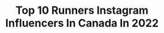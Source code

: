---
title: Top 10 Runners Instagram Influencers In Canada In 2022
description: >-
  Find top runners Instagram influencers in Canada in 2022. Most popular hashtags: #running #runnersofinstagram #hikingadventures.
platform: Instagram
hits: 65
text_top: Analyze the best Instagram profiles on inBeat.
text_bottom: Our platform aggregates 65 Instagram influencers like this in Canada for you to pitch.
profiles:
  - username: "serenityroselawlor"
    fullname: >-
      𝐒𝐄𝐑𝐄𝐍𝐈𝐓𝐘-𝐑𝐎𝐒𝐄
    bio: >-
      ᴏᴋᴀɴᴀɢᴀɴ ʀᴇɢɪᴏɴ BC hiker | Trail runner | Outdoor Enthusiast🏔🏕 25 | Nurse ≪ Hike.Explore.Inspire. Website ↴
    location: "Canada"
    followers: 30370
    engagement: 676
    commentsToLikes: 0.022202
    id: ck5higjmyde7d0i11mm7fwsr8
    verified: false
    hashtags: "#thompsonokanagan, #roamtheplanet, #photography, #explorecanada"
  - username: "kittsen"
    fullname: >-
      Laura McGuire
    bio: >-
      Flight Attendant ✈️ Dog mom 🐶 Marathon runner 🏃‍♀️ #teamrunr #runr @runr_uk Lash Addict: use KITTSEN15 for discount on lashes @sillygeorgestore
    location: "Canada"
    followers: 58070
    engagement: 233
    commentsToLikes: 0.042548
    id: ck0w5f56b3cek0i19mm6ek3xc
    verified: false
    hashtags: "#flightattendant, #germanshepherd, #teamflyswoop, #flyswoop"
  - username: "runthesix"
    fullname: >-
      Jonathan
    bio: >-
      Husband. Dad. Ultramarathoner 📍: Toronto 🎙: @thelongeststride 🖤: @runnersofthesix 👟: @sauconycanada ⌚️: @garminfitness 🏃🏻: @unleashedrunning
    location: "Canada"
    followers: 14833
    engagement: 552
    commentsToLikes: 0.049782
    id: ck6ua0bbo0qjh0j71fkiszdjm
    verified: false
    hashtags: "#runwithsix, #sponsored, #ad, #newgearday"
  - username: "warfest_trailrunner"
    fullname: >-
      Marie-Eve Trottier
    bio: >-
      Ultra trail runner MSc. 🤓 Social science geek 🤓 Next race 125km Supporting my runs 💚 @gringosrunningclub @iamrunbox @endurapparel 🇨🇦 Ville de Québec
    location: "Canada"
    followers: 10497
    engagement: 820
    commentsToLikes: 0.034921
    id: ck9worx426clf0j78p7pctidp
    verified: false
    hashtags: "#repost, #courseapied, #courircourir, #24hgringos"
  - username: "twofeetwillrun"
    fullname: >-
      San • da 🌘🧿| YVR 🌲🌊🏔
    bio: >-
      #Runner | Hiking | Strength Training Half Marathons x 11 | PR: 01:52:45 @teamtiux ambassador 👉🏽 Discount code TWOFEET20 for 20% off Team @OasisCanada
    location: "Canada"
    followers: 3379
    engagement: 1831
    commentsToLikes: 0.043021
    id: ck8t578k9919k0j78bld2wdmd
    verified: false
    hashtags: "#fbf, #tgif, #runnersofinstagram, #instatravel"
  - username: "jeph.runs.wincity"
    fullname: >-
      Jeph Maags
    bio: >-
      Runner and Coach Garmin Ambassador Aftershokz Shokzstar M/M Alpha Next 42.2 ➡️ 🤷🏻‍♂️ Next Race ➡️ 🤷🏻‍♂️🤷🏻‍♂️
    location: "Canada"
    followers: 4302
    engagement: 717
    commentsToLikes: 0.116709
    id: ck1351582z62o0i19iuy0ld3h
    verified: false
    hashtags: "#saucony, #marathon, #shokzsquadcan, #runplanet"
  - username: "luciastafford7"
    fullname: >-
      Lucia Stafford 🍫
    bio: >-
      Everything's funner with a runner 🍩🏃💨👋 New Balance Canada U of T TF&XC - Civil Engineering
    location: "Canada"
    followers: 2202
    engagement: 2377
    commentsToLikes: 0.023747
    id: ck6u9ytnx0h050j7190n2ii17
    verified: false
    hashtags: "#blackouttuesday"
  - username: "mr.rodfitness"
    fullname: >-
      Mr. RodFitness
    bio: >-
      Runner | Adventurer | Traveller 2020⬇️ Berlin Virtual Run London Virtual Marathon Live a life you’ll remember...
    location: "Canada"
    followers: 4015
    engagement: 1217
    commentsToLikes: 0.043677
    id: ck8tdad8z2jod0j78euufxsdm
    verified: false
    hashtags: "#runday, #paddleboarder, #wearetravelgays, #cyclistlife"
  - username: "maddison.noel"
    fullname: >-
      MADDISON | Adventure & Fitness
    bio: >-
      Mountains | Squats | & Snacks ↟ Wannabe runner ↟ Expert coffee drinker Travel with Me ↓
    location: "Canada"
    followers: 112498
    engagement: 541
    commentsToLikes: 0.015390
    id: ck15pveawztko0i19qnk287xo
    verified: false
    hashtags: "#running, #normalizenormalbodies, #bodypositive, #trailrunning"
  - username: "jacqueline_p_chapman"
    fullname: >-
      Jacqueline Chapman
    bio: >-
      Sharing what moves me Mom 👦🏻👧🏻👧🏻 💪🏼 @Lagreeyyc Instructor ➰ @rush_athletics athlete JAC10 🚴🏻‍♀️ @onepeloton addict 🏃🏻‍♀️ #runner HM 1:31, 10k 41min
    location: "Canada"
    followers: 5812
    engagement: 833
    commentsToLikes: 0.174912
    id: ck9wdjwrefzda0j78kc11xmmw
    verified: false
    hashtags: "#lowimpactworkout, #groupfitnessclasses, #corestabilitytraining, #lagreemethod"
---